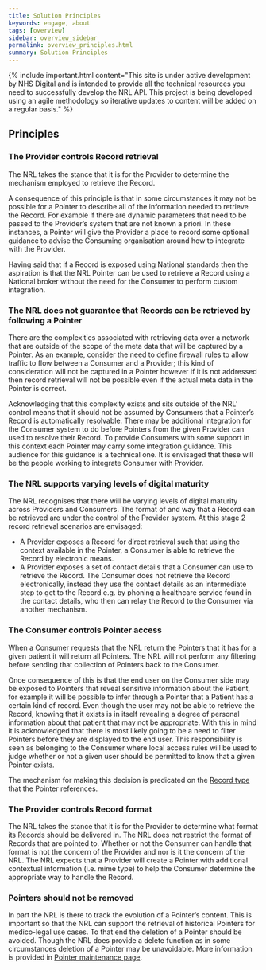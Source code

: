 ```yaml
---
title: Solution Principles
keywords: engage, about
tags: [overview]
sidebar: overview_sidebar
permalink: overview_principles.html
summary: Solution Principles
---
```


{% include important.html content="This site is under active development by NHS Digital and is intended to provide all the technical resources you need to successfully develop the NRL API. This project is being developed using an agile methodology so iterative updates to content will be added on a regular basis." %}


## Principles ##

<!--
### The NRL defines a controlled scope around record retrieval ###

One of the key capabilities of the NRL is to provide enough context in a Pointer to allow a Consumer to retrieve the Record that it relates to. Clearly there are a myriad of different ways that data can be exposed for consumption and providing a context model that is capable of describing all of these options is a non-trivial task.  
With this complexity in mind the NRL has taken the decision to place some control around how Providers are expected to expose their Records if they are to be described by a Pointer.  
In the first instance the NRL mandates a single access mechanism; a HTTPS GET to retrieve a Record. Over time the ambition is that NRL will support other access mechanisms but in the short term the above restriction should be seen as a tactical solution designed to allow the NRL to concentrate on delivering value based on what is known today.
Clearly issuing a GET to retrieve a record is only one part of the task. Accessing records in a secure fashion is also an important consideration. Again, just as there are many ways to expose a Record, there are many ways to securely expose a Record. Taking a similar tack, the NRL is predicated around the principle of placing a degree of control over how Providers securely expose their Records for consumption via a Pointer. The mechanism that has been selected in the first instance is mutual authentication over HTTPS. More detail can be found in the security section. Again as with the control around the mechanism of Record retrieval, the NRL sees the use of mutual authentication as the initial offering, the ambition is to increase the supported security models as more information is gathered.
-->

### The Provider controls Record retrieval ###

The NRL takes the stance that it is for the Provider to determine the mechanism employed to retrieve the Record.

A consequence of this principle is that in some circumstances it may not be possible for a Pointer to describe all of the information needed to retrieve the Record. For example if there are dynamic parameters that need to be passed to the Provider’s system that are not known a priori. In these instances, a Pointer will give the Provider a place to record some optional guidance to advise the Consuming organisation around how to integrate with the Provider.

Having said that if a Record is exposed using National standards then the aspiration is that the NRL Pointer can be used to retrieve a Record using a National broker without the need for the Consumer to perform custom integration.

### The NRL does not guarantee that Records can be retrieved by following a Pointer ###

There are the complexities associated with retrieving data over a network that are outside of the scope of the meta data that will be captured by a Pointer. As an example, consider the need to define firewall rules to allow traffic to flow between a Consumer and a Provider; this kind of consideration will not be captured in a Pointer however if it is not addressed then record retrieval will not be possible even if the actual meta data in the Pointer is correct.

Acknowledging that this complexity exists and sits outside of the NRL’ control means that it should not be assumed by Consumers that a Pointer’s Record is automatically resolvable. There may be additional integration for the Consumer system to do before Pointers from the given Provider can used to resolve their Record. To provide Consumers with some support in this context each Pointer may carry some integration guidance. This audience for this guidance is a technical one. It is envisaged that these will be the people working to integrate Consumer with Provider.



### The NRL supports varying levels of digital maturity ###

The NRL recognises that there will be varying levels of digital maturity across Providers and Consumers. The format of and way that a Record can be retrieved are under the control of the Provider system. At this stage 2 record retrieval scenarios are envisaged: 

- A Provider exposes a Record for direct retrieval such that using the context available in the Pointer, a Consumer is able to retrieve the Record by electronic means. 
- A Provider exposes a set of contact details that a Consumer can use to retrieve the Record. The Consumer does not retrieve the Record electronically, instead they use the contact details as an intermediate step to get to the Record e.g. by phoning a healthcare service found in the contact details, who then can relay the Record to the Consumer via another mechanism.


<!--
To accommodate this the NRL has the concept of direct and indirect Pointers which have been discussed elsewhere.

The purpose of an indirect Pointer is to provide a lower maturity Provider with a means to surface Records to  Consumers without the need to expose them digitally. An indirect Pointer could point to a set of contact details for a service that can be called to relay a Record over the phone. Similarly if a Consumer does not have the capability to integrate a digital Record into their system an indirect Pointer gives them another mechanism to allow their users to access Records.
-->

### The Consumer controls Pointer access ###

When a Consumer requests that the NRL return the Pointers that it has for a given patient it will return all Pointers. The NRL will not perform any filtering before sending that collection of Pointers back to the Consumer. 

Once consequence of this is that the end user on the Consumer side may be exposed to Pointers that reveal sensitive information about the Patient, for example it will be possible to infer through a Pointer that a Patient has a certain kind of record. Even though the user may not be able to retrieve the Record, knowing that it exists is in itself revealing a degree of personal information about that patient that may not be appropriate. 
With this in mind it is acknowledged that there is most likely going to be a need to filter Pointers before they are displayed to the end user. This responsibility is seen as belonging to the Consumer where local access rules will be used to judge whether or not a given user should be permitted to know that a given Pointer exists.

The mechanism for making this decision is predicated on the [Record type](overview_data_model.html#data-model) that the Pointer references. 

### The Provider controls Record format ###

The NRL takes the stance that it is for the Provider to determine what format its Records should be delivered in. The NRL does not restrict the format of Records that are pointed to. Whether or not the Consumer can handle that format is not the concern of the Provider and nor is it the concern of the NRL. The NRL expects that a Provider will create a Pointer with additional contextual information (i.e. mime type) to help the Consumer determine the appropriate way to handle the Record.

### Pointers should not be removed ### 

In part the NRL is there to track the evolution of a Pointer’s content. This is important so that the NRL can support the retrieval 
of historical Pointers for medico-legal use cases. To that end the deletion of a Pointer should be avoided. 
Though the NRL does provide a delete function as in some circumstances deletion of a Pointer may be unavoidable. 
More information is provided in [Pointer maintenance page](pointer_maintenance.html).
